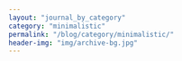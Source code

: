 ```yaml
---
layout: "journal_by_category"
category: "minimalistic"
permalink: "/blog/category/minimalistic/"
header-img: "img/archive-bg.jpg"
---
```

